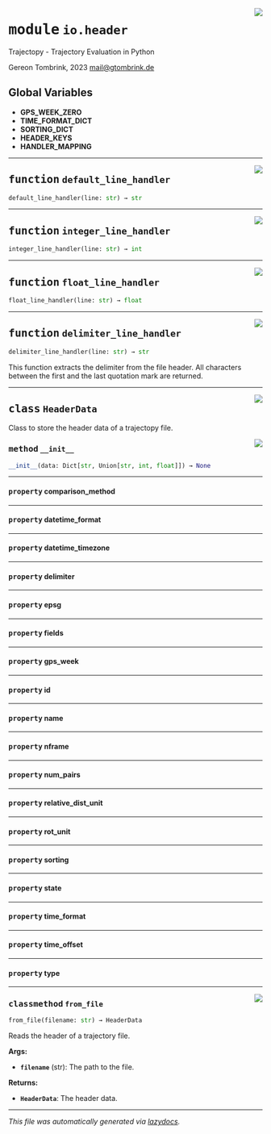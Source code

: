 <!-- markdownlint-disable -->

<a href="..\trajectopy_core\io\header.py#L0"><img align="right" style="float:right;" src="https://img.shields.io/badge/-source-cccccc?style=flat-square"></a>

# <kbd>module</kbd> `io.header`
Trajectopy - Trajectory Evaluation in Python 

Gereon Tombrink, 2023 mail@gtombrink.de 

**Global Variables**
---------------
- **GPS_WEEK_ZERO**
- **TIME_FORMAT_DICT**
- **SORTING_DICT**
- **HEADER_KEYS**
- **HANDLER_MAPPING**

---

<a href="..\trajectopy_core\io\header.py#L44"><img align="right" style="float:right;" src="https://img.shields.io/badge/-source-cccccc?style=flat-square"></a>

## <kbd>function</kbd> `default_line_handler`

```python
default_line_handler(line: str) → str
```






---

<a href="..\trajectopy_core\io\header.py#L48"><img align="right" style="float:right;" src="https://img.shields.io/badge/-source-cccccc?style=flat-square"></a>

## <kbd>function</kbd> `integer_line_handler`

```python
integer_line_handler(line: str) → int
```






---

<a href="..\trajectopy_core\io\header.py#L52"><img align="right" style="float:right;" src="https://img.shields.io/badge/-source-cccccc?style=flat-square"></a>

## <kbd>function</kbd> `float_line_handler`

```python
float_line_handler(line: str) → float
```






---

<a href="..\trajectopy_core\io\header.py#L56"><img align="right" style="float:right;" src="https://img.shields.io/badge/-source-cccccc?style=flat-square"></a>

## <kbd>function</kbd> `delimiter_line_handler`

```python
delimiter_line_handler(line: str) → str
```

This function extracts the delimiter from the file header. All characters between the first and the last quotation mark are returned. 


---

<a href="..\trajectopy_core\io\header.py#L75"><img align="right" style="float:right;" src="https://img.shields.io/badge/-source-cccccc?style=flat-square"></a>

## <kbd>class</kbd> `HeaderData`
Class to store the header data of a trajectopy file. 

<a href="..\<string>"><img align="right" style="float:right;" src="https://img.shields.io/badge/-source-cccccc?style=flat-square"></a>

### <kbd>method</kbd> `__init__`

```python
__init__(data: Dict[str, Union[str, int, float]]) → None
```






---

#### <kbd>property</kbd> comparison_method





---

#### <kbd>property</kbd> datetime_format





---

#### <kbd>property</kbd> datetime_timezone





---

#### <kbd>property</kbd> delimiter





---

#### <kbd>property</kbd> epsg





---

#### <kbd>property</kbd> fields





---

#### <kbd>property</kbd> gps_week





---

#### <kbd>property</kbd> id





---

#### <kbd>property</kbd> name





---

#### <kbd>property</kbd> nframe





---

#### <kbd>property</kbd> num_pairs





---

#### <kbd>property</kbd> relative_dist_unit





---

#### <kbd>property</kbd> rot_unit





---

#### <kbd>property</kbd> sorting





---

#### <kbd>property</kbd> state





---

#### <kbd>property</kbd> time_format





---

#### <kbd>property</kbd> time_offset





---

#### <kbd>property</kbd> type







---

<a href="..\trajectopy_core\io\header.py#L153"><img align="right" style="float:right;" src="https://img.shields.io/badge/-source-cccccc?style=flat-square"></a>

### <kbd>classmethod</kbd> `from_file`

```python
from_file(filename: str) → HeaderData
```

Reads the header of a trajectory file. 



**Args:**
 
 - <b>`filename`</b> (str):  The path to the file. 



**Returns:**
 
 - <b>`HeaderData`</b>:  The header data. 




---

_This file was automatically generated via [lazydocs](https://github.com/ml-tooling/lazydocs)._
